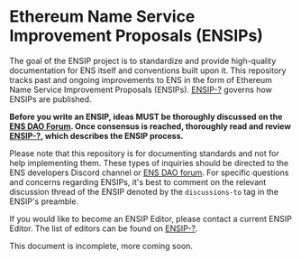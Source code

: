 # Ethereum Name Service Improvement Proposals (ENSIPs)

The goal of the ENSIP project is to standardize and provide high-quality documentation for ENS itself and conventions built upon it. This repository tracks past and ongoing improvements to ENS in the form of Ethereum Name Service Improvement Proposals (ENSIPs). [ENSIP-?](ENSIPS/ensip-D10-001) governs how ENSIPs are published.

**Before you write an ENSIP, ideas MUST be thoroughly discussed on the [ENS DAO Forum](https://discuss.ens.domains/). Once consensus is reached, thoroughly read and review [ENSIP-?](ENSIPS/ensip-D10-001), which describes the ENSIP process.**

Please note that this repository is for documenting standards and not for help implementing them. These types of inquiries should be directed to the ENS developers Discord channel or [ENS DAO forum](https://discuss.ens.domains/). For specific questions and concerns regarding ENSIPs, it's best to comment on the relevant discussion thread of the ENSIP denoted by the `discussions-to` tag in the ENSIP's preamble.

If you would like to become an ENSIP Editor, please contact a current ENSIP Editor. The list of editors can be found on [ENSIP-?](ENSIPS/ensip-D10-001).

This document is incomplete, more coming soon.